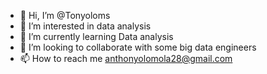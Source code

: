 - 👋 Hi, I’m @Tonyoloms
- 👀 I’m interested in data analysis 
- 🌱 I’m currently learning Data analysis 
- 💞️ I’m looking to collaborate with some big data engineers
- 📫 How to reach me anthonyolomola28@gmail.com 

<!---
Tonyoloms/Tonyoloms is a ✨ special ✨ repository because its `README.md` (this file) appears on your GitHub profile.
You can click the Preview link to take a look at your changes.
--->
